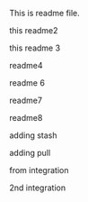 This is readme file.

this readme2

this readme 3

readme4

readme 6

readme7

readme8

adding stash

adding pull

from integration

2nd integration
